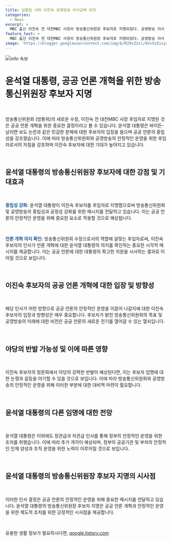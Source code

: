 ```yaml
---
title: 김홍일 사퇴 이진숙 공영방송 이사교체 의지
categories:
  - News
excerpt: >
  MBC 출신 이진숙 전 대전MBC 사장이 방송통신위원장 후보자로 지명되었다. 공영방송 이사 직위 정상화와 공영언론의 독립성 강조가 예고되며, 야당이 청문회를 거쳐 임명되더라도 탄핵 추진 가능성이 크다. 또한, 대통령은 장관급 3곳, 차관급 7곳 인사를 발표했으며 추가 개각도 이어질 전망이다. 후보자의 선출은 언론 개혁에 대한 관심이 집중될 것으로 보인다.
feature_text: >
  MBC 출신 이진숙 전 대전MBC 사장이 방송통신위원장 후보자로 지명되었다. 공영방송 이사 직위 정상화와 공영언론의 독립성 강조가 예고되며, 야당이 청문회를 거쳐 임명되더라도 탄핵 추진 가능성이 크다. 또한, 대통령은 장관급 3곳, 차관급 7곳 인사를 발표했으며 추가 개각도 이어질 전망이다. 후보자의 선출은 언론 개혁에 대한 관심이 집중될 것으로 보인다.
image: 'https://blogger.googleusercontent.com/img/b/R29vZ2xl/AVvXsEixyZcFfHzMRdzZMjFBmAUKJYCLCGyLL1o632UiGVXcaFdKo_bkvkuCioo0uUKlGfBVcT3P84aROyZIXSBEx3Aw5nCQ3pTgDom1WDC4m8eifvWiAmWEEVb4x6G_l8C0QH225ldMjyaFvpxGEBGNO37VmDTDMHGhJPq73UglMfDca1-0aw/s1600/blogspot.png'
---
```


<p><img src="https://blogger.googleusercontent.com/img/b/R29vZ2xl/AVvXsEixyZcFfHzMRdzZMjFBmAUKJYCLCGyLL1o632UiGVXcaFdKo_bkvkuCioo0uUKlGfBVcT3P84aROyZIXSBEx3Aw5nCQ3pTgDom1WDC4m8eifvWiAmWEEVb4x6G_l8C0QH225ldMjyaFvpxGEBGNO37VmDTDMHGhJPq73UglMfDca1-0aw/s1600/blogspot.png" alt="info 속보" /></p>

<h1 data-ke-size="size26"><b>윤석열 대통령, 공공 언론 개혁을 위한 방송통신위원장 후보자 지명</b></h1>

<p data-ke-size="size16">&nbsp;</p>

<p>방송통신위원회 (방통위)의 새로운 수장, 이진숙 전 대전MBC 사장 후임자로 지명된 것은 공공 언론 개혁을 위한 중요한 결정이라고 볼 수 있습니다. 윤석열 대통령은 바이든-날리면 보도 논란과 같은 민감한 문제에 대한 후보자의 입장을 들으며 공공 언론의 중립성을 강조했습니다. 이에 따라 방송통신위원회와 공영방송의 안정적인 운영을 위한 후임자로서의 자질을 강조하며 이진숙 후보자에 대한 기대가 높아지고 있습니다.</p>

<p data-ke-size="size16">&nbsp;</p>

<h2 data-ke-size="size26">윤석열 대통령의 방송통신위원장 후보자에 대한 강점 및 기대효과</h2>

<p data-ke-size="size16">&nbsp;</p>

<p><b><span style="color: #1a5490;">중립성 강화:</span></b> 윤석열 대통령이 이진숙 후보자를 후임자로 지명함으로써 방송통신위원회 및 공영방송의 중립성과 공정성 강화를 위한 메시지를 전달하고 있습니다. 이는 공공 언론의 안정적인 운영을 위해 중요한 요소로 작용할 것으로 예상됩니다.</p>

<p data-ke-size="size16">&nbsp;</p>

<p><b><span style="color: #1a5490;">언론 개혁 의지 확인:</span></b> 방송통신위원회 수장으로서의 역할에 걸맞는 후임자로써, 이진숙 후보자의 인사가 언론 개혁에 대한 윤석열 대통령의 의지를 확인하는 중요한 시각적 메시지를 제공합니다. 이는 공공 언론에 대한 대통령의 확고한 지원을 시사하는 결과로 이어질 것으로 보입니다.</p>

<p data-ke-size="size16">&nbsp;</p>

<h2 data-ke-size="size26">이진숙 후보자의 공공 언론 개혁에 대한 입장 및 방향성</h2>

<p data-ke-size="size16">&nbsp;</p>

<p>해당 인사가 어떤 방향으로 공공 언론의 안정적인 운영을 이끌어 나갈지에 대한 이진숙 후보자의 입장과 방향성은 매우 중요합니다. 후보자가 밝힌 방송통신위원회의 목표 및 공영방송의 미래에 대한 비전은 공공 언론의 새로운 전기를 열어갈 수 있는 열쇠입니다.</p>

<p data-ke-size="size16">&nbsp;</p>

<h2 data-ke-size="size26">야당의 반발 가능성 및 이에 따른 영향</h2>

<p data-ke-size="size16">&nbsp;</p>

<p>이진숙 후보자의 청문회에서 야당의 강력한 반발이 예상된다면, 이는 후보자 임명에 대한 논쟁과 갈등을 야기할 수 있을 것으로 보입니다. 이에 따라 방송통신위원회와 공영방송의 안정적인 운영을 위해 이러한 부분에 대한 대비책 마련이 필요합니다.</p>

<p data-ke-size="size16">&nbsp;</p>

<h2 data-ke-size="size26">윤석열 대통령의 다른 임명에 대한 전망</h2>

<p data-ke-size="size16">&nbsp;</p>

<p>윤석열 대통령은 이외에도 장관급과 차관급 인사를 통해 정부의 안정적인 운영을 위한 조치를 취했습니다. 이에 따라 추가 개각이 예상되며, 정부의 공공기관 및 부처의 안정적인 인재 양성과 조직 운영을 위한 노력이 이루어질 것으로 보입니다.</p>

<p data-ke-size="size16">&nbsp;</p>

<h2 data-ke-size="size26">윤석열 대통령의 방송통신위원장 후보자 지명의 시사점</h2>

<p data-ke-size="size16">&nbsp;</p>

<p>이러한 인사 결정은 공공 언론의 안정적인 운영을 위해 중요한 메시지를 전달하고 있습니다. 윤석열 대통령의 방송통신위원장 후보자 지명은 공공 언론 개혁과 안정적인 운영을 위한 제도적 조치를 위한 긍정적인 시사점을 제공합니다.</p>

<p data-ke-size="size16">&nbsp;</p>
유용한 생활 정보가 필요하시다면, <a href="https://qoogle.tistory.com" rel="dofollow">qoogle.tistory.com</a>


